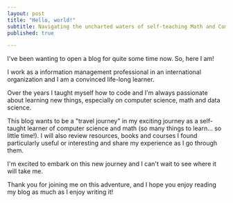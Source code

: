 ```yaml
---
layout: post
title: "Hello, world!"
subtitle: Navigating the uncharted waters of self-teaching Math and Computer Science
published: true

---
```


I've been wanting to open a blog for quite some time now. So, here I am!

I work as a information management professional in an international organization and I am a convinced life-long learner. 

Over the years I taught myself how to code and I'm always passionate about learning new things, especially on computer science, math and data science. 

This blog wants to be a "travel journey" in my exciting journey as a self-taught learner of computer science and math (so many things to learn... so little time!). I will also review resources, books and courses I found particularly useful or interesting and share my experience as I go through them. 

I'm excited to embark on this new journey and I can't wait to see where it will take me. 

Thank you for joining me on this adventure, and I hope you enjoy reading my blog as much as I enjoy writing it!